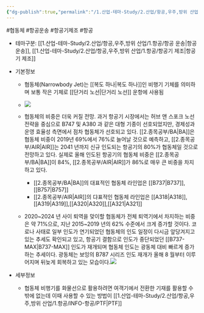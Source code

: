 ```yaml
---
{"dg-publish":true,"permalink":"/1.산업-테마-Study/2.산업/항공,우주,방위 산업/1.항공/INFO-항공/협동체/","created":"2024-11-20T21:02:29.480+09:00","updated":"2025-06-26T17:11:07.804+09:00"}
---
```


#협동체  #항공운송 #항공기제조 #항공 

- 테마구분: [[1.산업-테마-Study/2.산업/항공,우주,방위 산업/1.항공/항공 운송\|항공 운송]], [[1.산업-테마-Study/2.산업/항공,우주,방위 산업/1.항공/항공기 제조\|항공기 제조]]

- 기본정보
	- 협동체(Narrowbody Jet)는 [[복도 하나\|복도 하나]]인 비행기 기체를 의미하며 보통 작은 기체로 [[단거리 노선\|단거리 노선]] 운항에 사용됨
	- ![](https://i.imgur.com/5faAEWV.png)

	- 협동체의 비중은 더욱 커질 전망. 과거 항공기 시장에서는 허브 앤 스포크 노선 전략을 중심으로 B747 및 A380 과 같은 대형 기종이 선호되었지만, 경제성과 운영 효율성 측면에서 점차 협동체가 선호되고 있다. [[2.종목공부/BA\|BA]]은 협동체 비중이 2019년 69%에서 76%로 늘어날 것으로 예측하고, [[2.종목공부/AIR\|AIR]]는 2041 년까지 신규 인도되는 항공기의 80%가 협동체일 것으로 전망하고 있다. 실제로 올해 인도된 항공기의 협동체 비중은 [[2.종목공부/BA\|BA]]이 84%, [[2.종목공부/AIR\|AIR]]가 86%로 매우 큰 비중을 차지하고 있다.
		- [[2.종목공부/BA\|BA]]의 대표적인 협동체 라인업은 [[B737\|B737]], [[B757\|B757]] 
		-  [[2.종목공부/AIR\|AIR]]의 댜표적인 협동체 라인업은 [[A318\|A318]],[[A319\|A319]],[[A320\|A320]],[[A321\|A321]] 
	- 2020~2024 년 사이 퇴역을 맞이할 협동체가 전체 퇴역기에서 차지하는 비중은 약 71%으로, 지난 2015~2019 년의 62% 수준에서 크게 증가할 것이다. 코로나 사태로 일부 인도가 연기되었던 협동체의 인도 일정이 다시금 앞당겨지고 있는 추세도 확인되고 있고, 항공기 결함으로 인도가 중단되었던 [[B737-MAX\|B737-MAX]] 인도가 재개되며 협동체 인도는 광동체 대비 빠르게 증가하는 추세이다. 광동체는 보잉의 B787 시리즈 인도 재개가 올해 8 월부터 이루어지며 뒤늦게 회복하고 있는 모습이다.![](https://i.imgur.com/ZJPvJ5Q.png)



- 세부정보
	- 협동체 비행기를 화물선으로 활용하려면 여객기에서 전환한 기재를 활용할 수 밖에 없는데 이때 사용할 수 있는 방법이 [[1.산업-테마-Study/2.산업/항공,우주,방위 산업/1.항공/INFO-항공/PTF\|PTF]]
